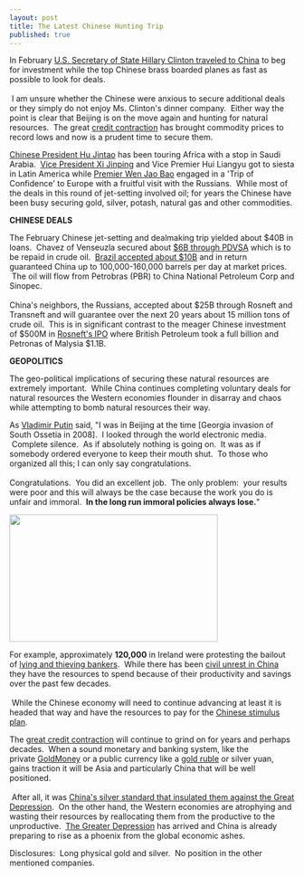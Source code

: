 ```yaml
---
layout: post
title: The Latest Chinese Hunting Trip
published: true
---
```

<p>In February <a href="http://www.irishtimes.com/newspaper/world/2009/0223/1224241665017.html" target="_blank">U.S. Secretary of State Hillary Clinton traveled to China</a> to beg for investment while the top Chinese brass boarded planes as fast as possible to look for deals.<br/><br/>  I am unsure whether the Chinese were anxious to secure additional deals or they simply do not enjoy Ms. Clinton's dinner company.  Either way the point is clear that Beijing is on the move again and hunting for natural resources.  The great <a href="http://www.creditcontraction.com" target="_blank">credit contraction</a> has brought commodity prices to record lows and now is a prudent time to secure them.</p>
<p><a href="http://www.chinaview.cn/hjt090210/" target="_blank">Chinese President Hu Jintao</a> has been touring Africa with a stop in Saudi Arabia.  <a href="http://news.xinhuanet.com/english/2009-02/23/content_10871678.htm" target="_blank">Vice President Xi Jinping</a> and Vice Premier Hui Liangyu got to siesta in Latin America while <a href="http://news.xinhuanet.com/english/2009-02/03/content_10753258.htm" target="_blank">Premier Wen Jao Bao</a> engaged in a 'Trip of Confidence' to Europe with a fruitful visit with the Russians.  While most of the deals in this round of jet-setting involved oil; for years the Chinese have been busy securing gold, silver, potash, natural gas and other commodities.</p>
<p><strong>CHINESE DEALS</strong></p>
<p>The February Chinese jet-setting and dealmaking trip yielded about $40B in loans.  Chavez of Venseuzla secured about <a href="http://news.bbc.co.uk/2/hi/asia-pacific/7894600.stm" target="_blank">$6B through PDVSA</a> which is to be repaid in crude oil.  <a href="http://www.chinadaily.com.cn/bizchina/2009-02/20/content_7496823.htm" target="_blank">Brazil accepted about $10B</a> and in return guaranteed China up to 100,000-160,000 barrels per day at market prices.  The oil will flow from Petrobras (PBR) to China National Petroleum Corp and Sinopec.  <br/><br/>China's neighbors, the Russians, accepted about $25B through Rosneft and Transneft and will guarantee over the next 20 years about 15 million tons of crude oil.  This is in significant contrast to the meager Chinese investment of $500M in <a href="http://seekingalpha.com/article/13850-bp-s-rosneft-investment-should-pay-off-handsomely" target="_blank">Rosneft's IPO</a> where British Petroleum took a full billion and Petronas of Malysia $1.1B.</p>
<p><strong>GEOPOLITICS</strong></p>
<p>The geo-political implications of securing these natural resources are extremely important.  While China continues completing voluntary deals for natural resources the Western economies flounder in disarray and chaos while attempting to bomb natural resources their way.</p>
<p>As <a href="http://www.runtogold.com/2009/02/kazakhstan-currency-goes-poof/" target="_blank">Vladimir Putin</a> said, "I was in Beijing at the time [Georgia invasion of South Ossetia in 2008].  I looked through the world electronic media.  Complete silence.  As if absolutely nothing is going on.  It was as if somebody ordered everyone to keep their mouth shut.  To those who organized all this; I can only say congratulations.  <br/><br/>Congratulations.  You did an excellent job.  The only problem:  your results were poor and this will always be the case because the work you do is unfair and immoral.  <strong>In the long run immoral policies always lose.</strong>"</p>
<p><img class="alignright" title="Massive Protest in Dublin Ireland" src="{{ site.baseurl }}/images/dublin-protest-crowd.jpg" alt="" width="368" height="225" /></p>
<p>For example, approximately <strong>120,000</strong> in Ireland were protesting the bailout of <a href="http://www.runtogold.com/2008/10/all-bankers-are-liars-and-frauds/" target="_blank">lying and thieving bankers</a>.  While there has been <a href="http://www.runtogold.com/2008/12/civil-unrest-in-china-and-empty-ships/" target="_blank">civil unrest in China</a> they have the resources to spend because of their productivity and savings over the past few decades. <br/><br/> While the Chinese economy will need to continue advancing at least it is headed that way and have the resources to pay for the <a href="http://www.runtogold.com/2008/11/chinese-stimulus-plan/" target="_blank">Chinese stimulus plan</a>.</p>
<p>The <a href="http://www.creditcontraction.com" target="_blank">great credit contraction</a> will continue to grind on for years and perhaps decades.  When a sound monetary and banking system, like the private <a href="http://www.runtogold.com/goldmoney" target="_blank">GoldMoney</a> or a public currency like a <a href="http://www.gata.org/node/6666" target="_blank">gold ruble</a> or silver yuan, gains traction it will be Asia and particularly China that will be well positioned.<br/><br/>  After all, it was <a href="http://www.runtogold.com/images/3Lai68.pdf" target="_blank">China's silver standard that insulated them against the Great Depression</a>.  On the other hand, the Western economies are atrophying and wasting their resources by reallocating them from the productive to the unproductive.  <a href="http://www.creditcontraction.com" target="_blank">The Greater Depression</a> has arrived and China is already preparing to rise as a phoenix from the global economic ashes.</p>
<p>Disclosures:  Long physical gold and silver.  No position in the other mentioned companies.</p>
